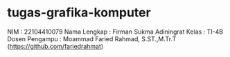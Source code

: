# tugas-grafika-komputer
NIM : 22104410079
Nama Lengkap : Firman Sukma Adiningrat
Kelas : TI-4B
Dosen Pengampu : Moammad Faried Rahmad, S.ST.,M.Tr.T (https://github.com/fariedrahmat)

